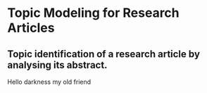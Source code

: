 # Topic Modeling for Research Articles
## Topic identification of a research article by analysing its abstract.
Hello darkness my old friend
